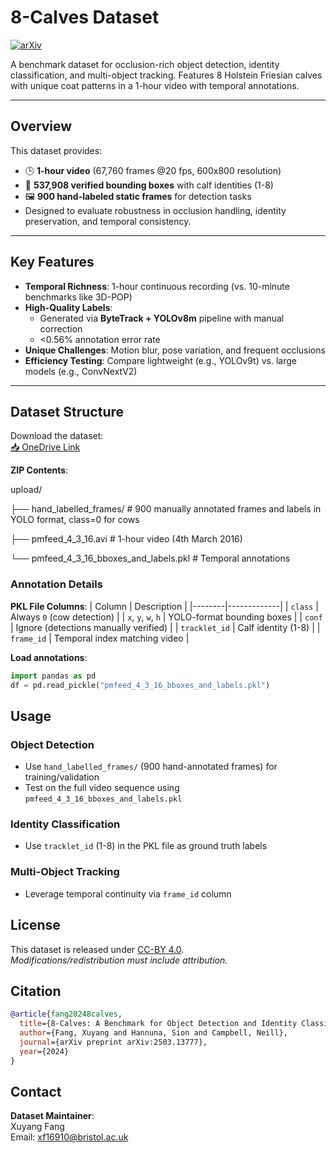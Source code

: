 # 8-Calves Dataset

[![arXiv](https://img.shields.io/badge/arXiv-2503.13777-b31b1b.svg)](https://arxiv.org/abs/2503.13777)

A benchmark dataset for occlusion-rich object detection, identity classification, and multi-object tracking. Features 8 Holstein Friesian calves with unique coat patterns in a 1-hour video with temporal annotations.

---

## Overview
This dataset provides:
- 🕒 **1-hour video** (67,760 frames @20 fps, 600x800 resolution)
- 🎯 **537,908 verified bounding boxes** with calf identities (1-8)
- 🖼️ **900 hand-labeled static frames** for detection tasks
- Designed to evaluate robustness in occlusion handling, identity preservation, and temporal consistency.

---

## Key Features
- **Temporal Richness**: 1-hour continuous recording (vs. 10-minute benchmarks like 3D-POP)
- **High-Quality Labels**:
  - Generated via **ByteTrack + YOLOv8m** pipeline with manual correction
  - <0.56% annotation error rate
- **Unique Challenges**: Motion blur, pose variation, and frequent occlusions
- **Efficiency Testing**: Compare lightweight (e.g., YOLOv9t) vs. large models (e.g., ConvNextV2)

---

## Dataset Structure
Download the dataset:  
[📥 OneDrive Link](https://uob-my.sharepoint.com/:u:/g/personal/xf16910_bristol_ac_uk/EUUfvrF4Qr5Or61xn0hoA7EB8cU7W9aZ1-8NuJ_po7cwrQ?e=56hFC6)

**ZIP Contents**:

upload/

├── hand_labelled_frames/ # 900 manually annotated frames and labels in YOLO format, class=0 for cows

├── pmfeed_4_3_16.avi # 1-hour video (4th March 2016)

└── pmfeed_4_3_16_bboxes_and_labels.pkl # Temporal annotations


### Annotation Details
**PKL File Columns**:
| Column | Description |
|--------|-------------|
| `class` | Always `0` (cow detection) |
| `x`, `y`, `w`, `h` | YOLO-format bounding boxes |
| `conf` | Ignore (detections manually verified) |
| `tracklet_id` | Calf identity (1-8) |
| `frame_id` | Temporal index matching video |

**Load annotations**:
```python
import pandas as pd
df = pd.read_pickle("pmfeed_4_3_16_bboxes_and_labels.pkl")
```

## Usage
### Object Detection
- Use `hand_labelled_frames/` (900 hand-annotated frames) for training/validation
- Test on the full video sequence using `pmfeed_4_3_16_bboxes_and_labels.pkl`

### Identity Classification
- Use `tracklet_id` (1-8) in the PKL file as ground truth labels

### Multi-Object Tracking
- Leverage temporal continuity via `frame_id` column

## License
This dataset is released under [CC-BY 4.0](https://creativecommons.org/licenses/by/4.0/).  
*Modifications/redistribution must include attribution.*

## Citation
```bibtex
@article{fang20248calves,
  title={8-Calves: A Benchmark for Object Detection and Identity Classification in Occlusion-Rich Environments},
  author={Fang, Xuyang and Hannuna, Sion and Campbell, Neill},
  journal={arXiv preprint arXiv:2503.13777},
  year={2024}
}
```

## Contact
**Dataset Maintainer**:  
Xuyang Fang  
Email: [xf16910@bristol.ac.uk](mailto:xf16910@bristol.ac.uk)  
